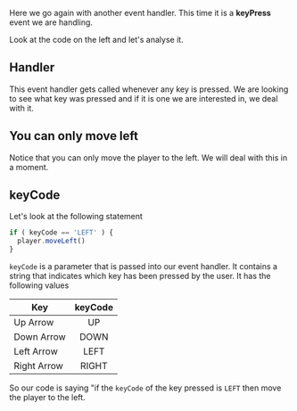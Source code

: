 Here we go again with another event handler. This time it is a **keyPress** event we are handling.

Look at the code on the left and let's analyse it.

## Handler
This event handler gets called whenever any key is pressed. We are looking to see what key was pressed and if it is one we are interested in, we deal with it.

## You can only move left
Notice that you can only move the player to the left. We will deal with this in a moment.

## keyCode
Let's look at the following statement

```javascript
if ( keyCode == 'LEFT' ) {
  player.moveLeft()
} 
```

`keyCode` is a parameter that is passed into our event handler. It contains a string that indicates which key has been pressed by the user. It has the following values

| Key | keyCode |
|-|:-:|
| Up Arrow | UP |
| Down Arrow | DOWN |
| Left Arrow | LEFT |
| Right Arrow | RIGHT |

So our code is saying "if the `keyCode` of the key pressed is `LEFT` then move the player to the left.
